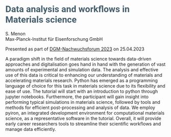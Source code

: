 # <font style="font-family:roboto;color:#455e6c"> Data analysis and workflows in Materials science </font>  

S. Menon  
Max-Planck-Institut für Eisenforschung GmbH  

Presented as part of [DGM-Nachwuchsforum 2023](https://dgm.de/de/netzwerk/nachwuchs/veranstaltungen/dgm-nachwuchsforum-2023) on 25.04.2023  

A paradigm shift in the field of materials science towards data-driven approaches and digitalisation goes hand in hand with the generation of vast amounts of experimental and simulation data. The analysis and effective use of this data is critical to enhancing our understanding of materials and accelerating materials research. Python has emerged as a programming language of choice for this task in materials science due to its flexibility and ease of use. The tutorial will start with an introduction to python through jupyter notebooks. Furthermore, the participant will gain insight into performing typical simulations in materials science, followed by tools and methods for efficient post-processing and analysis of data. We employ pyiron, an integrated development environment for computational materials science, as a representative software in the tutorial. Overall, it will provide early career researchers tools to streamline their scientific workflows and manage data efficiently.

```{tableofcontents}
```

